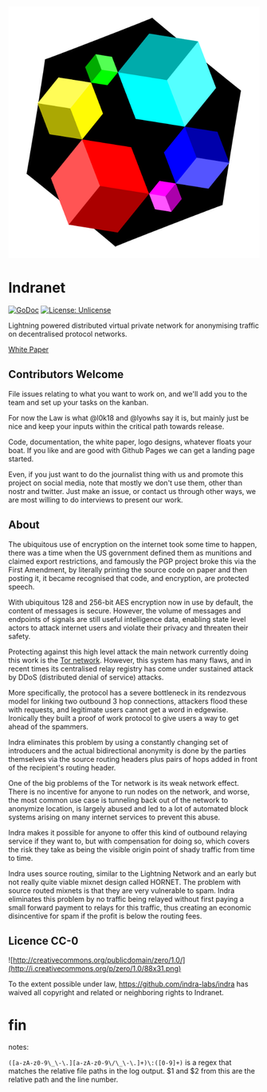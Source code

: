 [![Indra Routing Protocol Logo](docs/logo.svg)
](https://github.com/orgs/indra-labs/projects/1/views/1)

# Indranet

[![GoDoc](https://img.shields.io/badge/godoc-reference-blue.svg)](https://pkg.go.dev/github.com/indra-labs/indra)
[![License: Unlicense](https://img.shields.io/badge/license-CC0-orange.svg)]([http://unlicense.org/](https://creativecommons.org/share-your-work/public-domain/cc0/))

Lightning powered distributed virtual private network for anonymising traffic on
decentralised protocol networks.

[White Paper](docs/whitepaper.md)

## Contributors Welcome

File issues relating to what you want to work on, and we'll add you to the 
team and set up your tasks on the kanban. 

For now the Law is what @l0k18 and 
@lyowhs say it is, but mainly just be nice and keep your inputs within the
critical path towards release.

Code, documentation, the white paper, logo 
designs, whatever floats your boat. If you like and are good with Github Pages
we can get a landing page started.

Even, if you just want to do the journalist thing with us and promote this
project on social media, note that mostly we don't use them, other than 
nostr and twitter. Just make an issue, or contact us through other ways, we
are most willing to do interviews to present our work.

## About

The ubiquitous use of encryption on the internet took some time to happen,
there was a time when the US government defined them as munitions and
claimed export restrictions, and famously the PGP project broke this via the
First Amendment, by literally printing the source code on paper and then
posting it, it became recognised that code, and encryption, are protected
speech.

With ubiquitous 128 and 256-bit AES encryption now in use by default, the
content of messages is secure. However, the volume of messages and endpoints of
signals are still useful intelligence data, enabling state level actors to
attack internet users and violate their privacy and threaten their safety.

Protecting against this high level attack the main network currently doing
this work is the [Tor network](https://torproject.org). However, this system
has many flaws, and in recent times its centralised relay registry has come
under sustained attack by DDoS (distributed denial of service) attacks.

More specifically, the protocol has a severe bottleneck in its rendezvous model for linking two outbound 3 hop connections, attackers flood these with requests, and legitimate users cannot get a word in edgewise. Ironically they built a proof of work protocol to give users a way to get ahead of the spammers.

Indra eliminates this problem by using a constantly changing set of introducers and the actual bidirectional anonymity is done by the parties themselves via the source routing headers plus pairs of hops added in front of the recipient's routing header.

One of the big problems of the Tor network is its weak network
effect. There is no incentive for anyone to run nodes on the network, and
worse, the most common use case is tunneling back out of the network to
anonymize location, is largely abused and led to a lot of automated block
systems arising on many internet services to prevent this abuse.

Indra makes it possible for anyone to offer this kind of outbound relaying service if they want to, but with compensation for doing so, which covers the risk they take as being the visible origin point of shady traffic from time to time.

Indra uses source routing, similar to the Lightning Network and an early but not really quite viable mixnet design called HORNET. The problem with source routed mixnets is that they are very vulnerable to spam. Indra eliminates this problem by no traffic being relayed without first paying a small forward payment to relays for this traffic, thus creating an economic disincentive for spam if the profit is below the routing fees.

## Licence CC-0

![http://creativecommons.org/publicdomain/zero/1.0/](http://i.creativecommons.org/p/zero/1.0/88x31.png)

To the extent possible under law, https://github.com/indra-labs/indra has
waived all copyright and related or neighboring rights to Indranet.

# fin

notes:

`([a-zA-z0-9\_\-\.][a-zA-z0-9\/\_\-\.]+)\:([0-9]+)` is a regex that matches the
relative file paths in the log output. $1 and $2 from this are the relative path 
and the line number.
